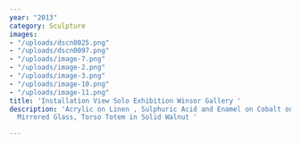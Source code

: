 ```yaml
---
year: "2013"
category: Sculpture
images:
- "/uploads/dscn0025.png"
- "/uploads/dscn0097.png"
- "/uploads/image-7.png"
- "/uploads/image-2.png"
- "/uploads/image-3.png"
- "/uploads/image-10.png"
- "/uploads/image-11.png"
title: 'Installation View Solo Exhibition Winsor Gallery '
description: 'Acrylic on Linen , Sulphuric Acid and Enamel on Cobalt on Cobalt blue
  Mirrored Glass, Torso Totem in Solid Walnut '

---
```

